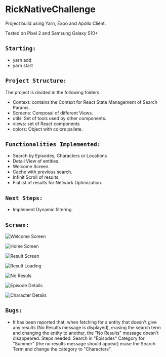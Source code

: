 # RickNativeChallenge
Project build using Yarn, Expo and Apollo Client.

Tested on Pixel 2 and Samsung Galaxy S10+

## `Starting:`
* yarn add
* yarn start

## `Project Structure:`
The project is divided in the following folders:
* Context: contains the Context for React State Management of Search Params.
* Screens: Composal of different Views.
* utils: Set of tools used by other components.
* views: set of React components 
* colors: Object with colors pallete.

## `Functionalities Implemented:`
* Search by Episodes, Characters or Locations
* Detail View of entities.
* Welcome Screen.
* Cache with previous search.
* Infinit Scroll of results.
* Flatlist of results for Network Optimization.

## `Next Steps:`
* Implement Dynamic filtering.

## `Screen:`
![Welcome Screen](https://github.com/arcejuanma/RickNativeChallenge/blob/master/screenshots/Welcome%20View.png)

![Home Screen](https://github.com/arcejuanma/RickNativeChallenge/blob/master/screenshots/Home%20View.png)

![Result Screen](https://github.com/arcejuanma/RickNativeChallenge/blob/master/screenshots/Results%20View.png)

![Result Loading](https://github.com/arcejuanma/RickNativeChallenge/blob/master/screenshots/loading.png)

![No Resuls](https://github.com/arcejuanma/RickNativeChallenge/blob/master/screenshots/No%20Results.png)

![Episode Details](https://github.com/arcejuanma/RickNativeChallenge/blob/master/screenshots/Episode%20Detail.png)

![Character Details](https://github.com/arcejuanma/RickNativeChallenge/blob/master/screenshots/Character%20Detail.png)

## `Bugs:`
* It has been reported that, when fetching for a entity that doesn't give any results (No Results message is displayed), erasing the search term and changing the 
entity to another, the "No Results" message doesn't disappeared. Steps needed: Search in "Episodes" Category for "Summer" (the no results message should appear) erase
the Search Term and change the category to "Characters". 
 
